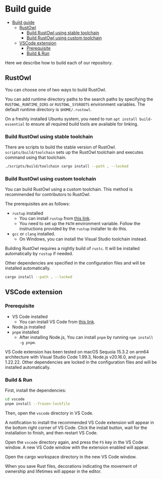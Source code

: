 # Build guide

<!--toc:start-->
- [Build guide](#build-guide)
  - [RustOwl](#rustowl)
    - [Build RustOwl using stable toolchain](#build-rustowl-using-stable-toolchain)
    - [Build RustOwl using custom toolchain](#build-rustowl-using-custom-toolchain)
  - [VSCode extension](#vscode-extension)
    - [Prerequisite](#prerequisite)
    - [Build & Run](#build-run)
<!--toc:end-->

Here we describe how to build each of our repository.

## RustOwl

You can choose one of two ways to build RustOwl.

You can add runtime directory paths to the search paths by specifying the `RUSTOWL_RUNTIME_DIRS` or `RUSTOWL_SYSROOTS` environment variables.
The default runtime directory is `$HOME/.rustowl`.

On a freshly installed Ubuntu system, you need to run `apt install build-essential` to ensure all required build tools are available for linking.

### Build RustOwl using stable toolchain

There are scripts to build the stable version of RustOwl.
`scripts/build/toolchain` sets up the RustOwl toolchain and executes command using that toolchain.

```bash
./scripts/build/toolchain cargo install --path . --locked
```

### Build RustOwl using custom toolchain

You can build RustOwl using a custom toolchain. This method is recommended for contributors to RustOwl.

The prerequisites are as follows:

- `rustup` installed
  - You can install `rustup` from [this link](https://rustup.rs/).
  - You need to set up the `PATH` environment variable. Follow the instructions provided by the `rustup` installer to do this.
- `gcc` or `clang` installed.
  - On Windows, you can install the Visual Studio toolchain instead.

Building RustOwl requires a nightly build of `rustc`. It will be installed automatically by `rustup` if needed.

Other dependencies are specified in the configuration files and will be installed automatically.

```bash
cargo install --path . --locked
```

## VSCode extension

### Prerequisite

- VS Code installed
  - You can install VS Code from [this link](https://code.visualstudio.com/).
- Node.js installed
- `pnpm` installed
  - After installing Node.js, You can install `pnpm` by running `npm install -g pnpm`.

VS Code extension has been tested on macOS Sequoia 15.3.2 on arm64 architecture with Visual Studio Code 1.99.3, Node.js v20.16.0, and `pnpm` 1.22.22.
Other dependencies are locked in the configuration files and will be installed automatically.

### Build & Run

First, install the dependencies:

```bash
cd vscode
pnpm install --frozen-lockfile
```

Then, open the `vscode` directory in VS Code.

A notification to install the recommended VS Code extension will appear in the bottom right corner of VS Code.
Click the install button, wait for the installation to finish, and then restart VS Code.

Open the `vscode` directory again, and press the `F5` key in the VS Code window.
A new VS Code window with the extension enabled will appear.

Open the cargo workspace directory in the new VS Code window.

When you save Rust files, decorations indicating the movement of ownership and lifetimes will appear in the editor.
